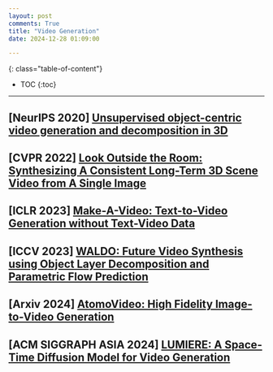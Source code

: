 ```yaml
---
layout: post
comments: True
title: "Video Generation"
date: 2024-12-28 01:09:00

---
```


<!--more-->

{: class="table-of-content"}
* TOC
{:toc}

---

## \[**NeurIPS 2020**\] [Unsupervised object-centric video generation and decomposition in 3D](https://www.pmh47.net/o3v/)

## \[**CVPR 2022**\] [Look Outside the Room: Synthesizing A Consistent Long-Term 3D Scene Video from A Single Image](https://xrenaa.github.io/look-outside-room/)

## \[**ICLR 2023**\] [Make-A-Video: Text-to-Video Generation without Text-Video Data](https://makeavideo.studio/)

## \[**ICCV 2023**\] [WALDO: Future Video Synthesis using Object Layer Decomposition and Parametric Flow Prediction](https://16lemoing.github.io/waldo/)

## \[**Arxiv 2024**\] [AtomoVideo: High Fidelity Image-to-Video Generation](https://atomo-video.github.io/)

## \[**ACM SIGGRAPH ASIA 2024**\] [LUMIERE: A Space-Time Diffusion Model for Video Generation](https://lumiere-video.github.io/)

